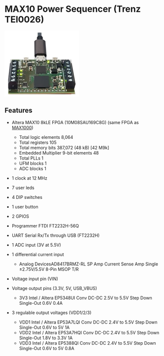 # MAX10 Power Sequencer (Trenz TEI0026) 

![TEI0026](TEI0026.png)

## Features

- Altera MAX10 8kLE FPGA (10M08SAU169C8G) (same FPGA as [MAX1000](https://github.com/SoCFPGA-learning/Max1000))
  - Total logic elements  8,064
  - Total registers	105
  - Total memory bits	387,072 (48 kB) [42 M9k]
  - Embedded Multiplier 9-bit elements	48 
  - Total PLLs	1
  - UFM blocks  1
  - ADC blocks  1

- 1 clock at 12 MHz
- 7 user leds
- 4 DIP switches
- 1 user button
- 2 GPIOS
- Programmer FTDI FT2232H-56Q
- UART Serial Rx/Tx through USB (FT2232H)
- 1 ADC input (3V at 5.5V)
- 1 differential current input
  - Analog DevicesAD8417BRMZ-RL SP Amp Current Sense Amp Single ±2.75V/5.5V 8-Pin MSOP T/R
- Voltage input pin (VIN)
- Voltage output pins (3.3V, 5V, USB_VBUS)
  - 3V3 Intel / Altera  EP5348UI Conv DC-DC 2.5V to 5.5V Step Down Single-Out 0.6V 0.4A 
- 3 regulable output voltages (VDD1/2/3)
  - VDD1 Intel / Altera EP53A7LQI Conv DC-DC 2.4V to 5.5V Step Down Single-Out 0.6V to 5V 1A 
  - VDD2 Intel / Altera EP53A7HQI Conv DC-DC 2.4V to 5.5V Step Down Single-Out 1.8V to 3.3V 1A 
  - VDD3 Intel / Altera EP5388QI  Conv DC-DC 2.4V to 5.5V Step Down Single-Out 0.6V to 5V 0.8A 